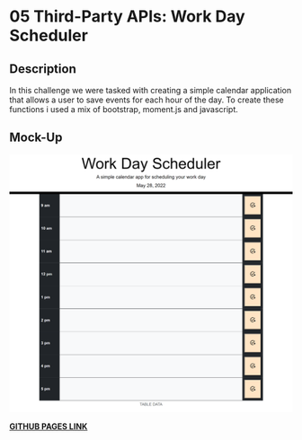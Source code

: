 # 05 Third-Party APIs: Work Day Scheduler

## Description 

In this challenge we were tasked with creating a simple calendar application that allows a user to save events for each hour of the day. To create these functions i used a mix of bootstrap, moment.js and javascript.

## Mock-Up
![Mock-up of the web-page](./Assets/_C__Users_Dylan_Documents_School_Homework_Challenges_work-day-scheduler-challenge_Develop_index.html%20(1).png)

[**GITHUB PAGES LINK**](https://dlonmusk.github.io/work-day-scheduler-challenge/)